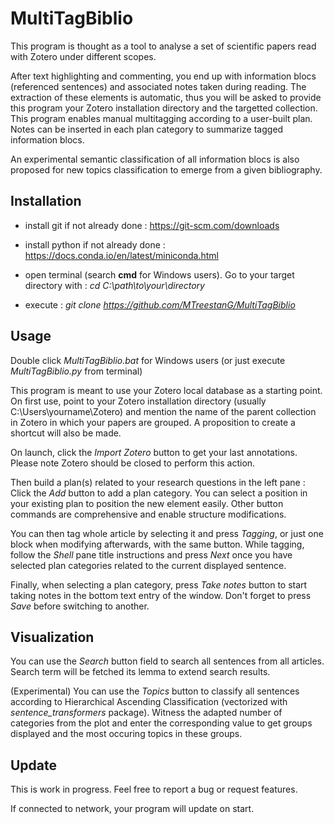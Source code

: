 # MultiTagBiblio

This program is thought as a tool to analyse a set of scientific papers read with Zotero under different scopes.

After text highlighting and commenting, you end up with information blocs (referenced sentences) and associated notes taken during reading. The extraction of these elements is automatic, thus you will be asked to provide this program your Zotero installation directory and the targetted collection. This program enables manual multitagging according to a user-built plan. Notes can be inserted in each plan category to summarize tagged information blocs.

An experimental semantic classification of all information blocs is also proposed for new topics classification to emerge from a given bibliography.

## Installation

- install git if not already done : https://git-scm.com/downloads

- install python if not already done : https://docs.conda.io/en/latest/miniconda.html

- open terminal (search **cmd** for Windows users). Go to your target directory with : *cd C:\path\to\your\directory*

- execute : *git clone https://github.com/MTreestanG/MultiTagBiblio*

## Usage

Double click *MultiTagBiblio.bat* for Windows users (or just execute *MultiTagBiblio.py* from terminal)

This program is meant to use your Zotero local database as a starting point. On first use, point to your Zotero installation directory (usually C:\Users\yourname\Zotero) and mention the name of the parent collection in Zotero in which your papers are grouped. A proposition to create a shortcut will also be made. 

On launch, click the *Import Zotero* button to get your last annotations. Please note Zotero should be closed to perform this action.

Then build a plan(s) related to your research questions in the left pane :
Click the *Add* button to add a plan category. You can select a position in your existing plan to position the new element easily. Other button commands are comprehensive and enable structure modifications.

You can then tag whole article by selecting it and press *Tagging*, or just one block when modifying afterwards, with the same button. While tagging, follow the *Shell* pane title instructions and press *Next* once you have selected plan categories related to the current displayed sentence.

Finally, when selecting a plan category, press *Take notes* button to start taking notes in the bottom text entry of the window. Don't forget to press *Save* before switching to another.

## Visualization

You can use the *Search* button field to search all sentences from all articles. Search term will be fetched its lemma to extend search results.

(Experimental) You can use the *Topics* button to classify all sentences according to Hierarchical Ascending Classification (vectorized with *sentence_transformers* package). Witness the adapted number of categories from the plot and enter the corresponding value to get groups displayed and the most occuring topics in these groups.

## Update

This is work in progress. Feel free to report a bug or request features.

If connected to network, your program will update on start.
